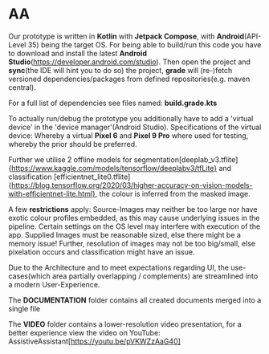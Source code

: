 # AA

Our prototype is written in **Kotlin** with **Jetpack Compose**, with **Android**(API-Level 35) being the target OS.
For being able to build/run this code you have to download and install the latest **Android Studio**(https://developer.android.com/studio).
Then open the project and **sync**(the IDE will hint you to do so) the project, **grade** will (re-)fetch versioned dependencies/packages from defined repositories(e.g. maven central).

For a full list of dependencies see files named: **build.grade.kts**

To actually run/debug the prototype you additionally have to add a 'virtual device' in the 'device manager'(Android Studio).
Specifications of the virtual device:
Whereby a virtual **Pixel 6** and **Pixel 9 Pro** where used for testing, whereby the prior should be preferred.

Further we utilise 2 offline models for segmentation[deeplab_v3.tflite]{https://www.kaggle.com/models/tensorflow/deeplabv3/tfLite} and classification [efficientnet_lite0.tflite]{https://blog.tensorflow.org/2020/03/higher-accuracy-on-vision-models-with-efficientnet-lite.html}, the colour is inferred from the masked image.

A few **restrictions** apply:
Source-Images may neither be too large nor have exotic colour profiles embedded, as this may cause underlying issues in the pipeline.
Certain settings on the OS level may interfere with execution of the app.
Supplied Images must be reasonable sized, else there might be a memory issue!
Further, resolution of images may not be too big/small, else pixelation occurs and classification might have an issue.

Due to the Architecture and to meet expectations regarding UI, the use-cases(which area partially overlapping / complements) are streamlined into a modern User-Experience.

The **DOCUMENTATION** folder contains all created documents merged into a single file

The **VIDEO** folder contains a lower-resolution video presentation, for a better experience view the video on YouTube: AssistiveAssistant[https://youtu.be/pVKWZzAaG40]

